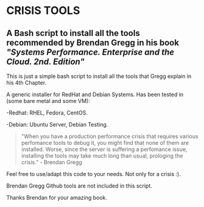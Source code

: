 # CRISIS TOOLS

## A Bash script to install all the tools recommended by Brendan Gregg in his book _"Systems Performance. Enterprise and the Cloud. 2nd. Edition"_

This is just a simple bash script to install all the tools that Gregg explain in his 4th Chapter.

A generic installer for RedHat and Debian Systems. Has been tested in (some bare metal and some VM):

-Redhat: RHEL, Fedora, CentOS.


-Debian: Ubuntu Server, Debian Testing.

> "When you have a production performance crisis that requires various perfomance tools to debug it, you might find that none of them are installed. Worse, since the server is suffering a perfomance issue, installing the tools may take much long than usual, prologing the crisis." - Brendan Gregg

Feel free to use/adapt this code to your needs. Not only for a crisis :).


Brendan Gregg Github tools are not included in this script.

Thanks Brendan for your amazing book.